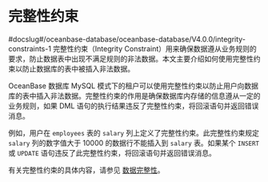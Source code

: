 完整性约束
==========================
#docslug#/oceanbase-database/oceanbase-database/V4.0.0/integrity-constraints-1
完整性约束（Integrity Constraint）用来确保数据遵从业务规则的要求，防止数据表中出现不满足规则的非法数据。本文主要介绍如何使用完整性约束以防止数据库的表中被插入非法数据。

​OceanBase 数据库 MySQL 模式下的租户可以使用完整性约束以防止用户向数据库的表中插入非法数据。完整性约束的作用是确保数据库内存储的信息遵从一定的业务规则，如果 DML 语句的执行结果违反了完整性约束，将回滚语句并返回错误消息。

​例如，用户在 `employees` 表的 `salary` 列上定义了完整性约束。此完整性约束规定 `salary` 列的数字值大于 10000 的数据行不能插入到 `salary` 表。如果某个 `INSERT` 或 `UPDATE` 语句违反了此完整性约束，将回滚语句并返回错误消息。

​有关完整性约束的具体内容，请参见 [数据完整性](../700.data-integrity-1/100.data-integrity-overview-1.md)。
